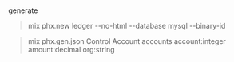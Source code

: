 # 
 generate
> mix phx.new ledger --no-html --database mysql --binary-id

> mix phx.gen.json Control Account accounts  account:integer amount:decimal org:string 